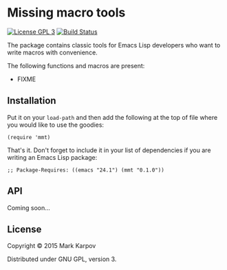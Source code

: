 # Missing macro tools

[![License GPL 3](https://img.shields.io/badge/license-GPL_3-green.svg)](http://www.gnu.org/licenses/gpl-3.0.txt)
[![Build Status](https://travis-ci.org/mrkkrp/mmt.svg?branch=master)](https://travis-ci.org/mrkkrp/mmt)

The package contains classic tools for Emacs Lisp developers who want to
write macros with convenience.

The following functions and macros are present:

* FIXME

## Installation

Put it on your `load-path` and then add the following at the top of file
where you would like to use the goodies:

```emacs-lisp
(require 'mmt)
```

That's it. Don't forget to include it in your list of dependencies if you
are writing an Emacs Lisp package:

```emacs-lisp
;; Package-Requires: ((emacs "24.1") (mmt "0.1.0"))
```

## API

Coming soon…

## License

Copyright © 2015 Mark Karpov

Distributed under GNU GPL, version 3.
